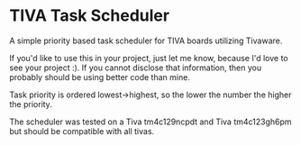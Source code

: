 # TIVA Task Scheduler
A simple priority based task scheduler for TIVA boards utilizing Tivaware.

If you'd like to use this in your project, just let me know, because I'd love to see your project :). If you cannot disclose that information, then you probably should be using better code than mine.

Task priority is ordered lowest->highest, so the lower the number the higher the priority.

The scheduler was tested on a Tiva tm4c129ncpdt and Tiva tm4c123gh6pm but should be compatible with all tivas.
